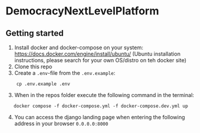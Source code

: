 # DemocracyNextLevelPlatform



## Getting started

1. Install docker and docker-compose on your system: 
https://docs.docker.com/engine/install/ubuntu/ (Ubuntu installation instructions, please search for your own OS/distro on teh docker site)
2. Clone this repo
3. Create a `.env`-file from the `.env.example`: 
```
    cp .env.example .env
```
3. When in the repos folder execute the following command in the terminal: 
```
   docker compose -f docker-compose.yml -f docker-compose.dev.yml up
```
4. You can access the django landing page when entering the following address in your browser `0.0.0.0:8000`